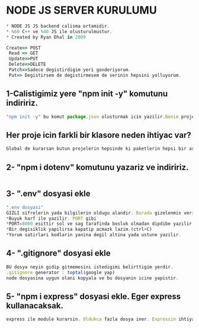 # NODE JS SERVER KURULUMU

```jsx
* NODE JS JS backend calisma ortamidir.
* %60 C++ ve %40 JS ile olusturulmustur.
* Created by Ryan Dhal in 2009

Create=> POST
 Read => GET
 Update=>PUT
 Delete=>DELETE
 Patch=>Sadece degistirdigim yeri gonderiyorum.
 Put=> Degistirsem de degistirmesem de verinin hepsini yolluyorum.
```

## 1-Calistigimiz yere "npm init -y" komutunu indiririz.

```jsx
"npm init -y" bu komut package.json olusturmak icin yazilir.Benim projem icin bana bir yer tahsis edilir. Node bilir ki bu klasor bu proje icin tahsis edilmistir.
```

## Her proje icin farkli bir klasore neden ihtiyac var?

```jsx
Global de kurarsan butun projelerin hepsinde ki paketlerin hepsi bir arada olur. Ve tasidin zaman hepsini tasiman gerekir. Ve herhangi bir projede ki ki guncelleme olsa onu takip etme cok zor olabilir. Mesela proje de express2 ile kurulup yapilmis ama senin globalde express3 kullanilmis. Ve ileri de projeleri calistirmak istesem bu projeler muhtemelen calismaz.Bilgisayar global enviromenttir. Projeler is elocal enviroment.

```

## 2- "npm i dotenv" komutunu yazariz ve indiririz.

```jsx

```

## 3- ".env" dosyasi ekle

```jsx
".env dosyasi"
GIZLI sifrelerin yada bilgilerin oldugu alandir. Burada gizelenmis veriler bulunur.
*Buyuk harf ile yazilir. PORT gibi
*PORT=8000 esittir sol ve sag tarafinda bosluk olmadan dipdibe yazilir.
*Bir degisiklik yapilirsa kapatip acmazk lazim.(ctrl+C)
*Yorum satirlari kodlarin yanina degil altina yada ustune yazilir.

```

## 4- ".gitignore" dosyasi ekle

```jsx
BU dosya neyin gidip gitmemesini istedigimi belirttigim yerdir.
.gitignore generator : toptal(google yap)
node dosyasina uygun olani kopyala ve bu dosyanin icine yapistir.
```

## 5- "npm i express" dosyasi ekle. Eger express kullanacaksak.

```jsx
express ile module kurarsin. Oldukca fazla dosya iner. Expressin ihtiyac duydugu dosyalarda iner.
```
